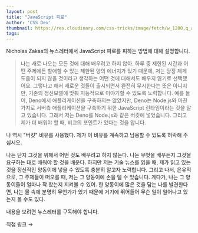 ```yaml
---
layout: post
title: "JavaScript 피로"
author: 'CSS Dev'
thumbnail: https://res.cloudinary.com/css-tricks/image/fetch/w_1200,q_auto,f_auto/https://css-tricks.com/wp-content/uploads/2020/08/human-who-codes.png
tags: 
---
```



Nicholas Zakas의 뉴스레터에서 JavaScript 피로를 피하는 방법에 대해 설명합니다.

> 나는 새로 나오는 모든 것에 대해 배우려고 하지 않아. 하루 중 제한된 시간과 어떤 주제에든 할애할 수 있는 제한된 양의 에너지가 있기 때문에, 저는 당장 제게 도움이 되지 않을 것이라고 생각하는 어떤 것에 대해서도 배우지 않기로 선택했어요. 그렇다고 해서 새로운 것들이 출시되면서 완전히 무시한다는 뜻은 아니지만, 기존의 정신모델에 맞춰 지능적으로 이야기할 수 있도록 노력합니다. 예를 들어, Deno에서 애플리케이션을 구축하지는 않았지만, Deno는 Node.js와 마찬가지로 서버측 애플리케이션을 구축하기 위한 JavaScript 런타임이라는 것을 알고 있습니다. 그래서 저는 Deno를 Node.js와 같은 버킷에 넣었습니다. 그리고 제가 더 배워야 할 때, 비교의 포인트가 있다는 것을 압니다.

나 역시 "버킷" 비유를 사용했다. 제가 이 비유를 계속하고 남용할 수 있도록 허락해 주십시오.

나는 단지 그것을 위해서 어떤 것도 배우려고 하지 않는다. 나는 무엇을 배우든지 그것을 요구하는 대로 배워야 할 것을 배운다. 하지만 저는 기술 뉴스를 읽을 때, 제가 읽고 있는 것을 정신적인 양동이에 넣을 수 있도록 충분히 알고자 노력합니다. 그리고 나서, 은유적으로, 그 주제들이 떠오를 때, 저는 그 양동이에 손을 댈 수 있습니다. 게다가, 나는 그 양동이들이 얼마나 꽉 찼는지 지켜볼 수 있어. 한 양동이에 많은 것을 담는 나를 발견한다면, 나는 물 속에 분명히 무언가가 있기 때문에 거기에 뛰어들어 무슨 일이 일어나고 있는지 볼 수도 있다.

내용을 보려면 뉴스레터를 구독해야 합니다.

직접 링크 →